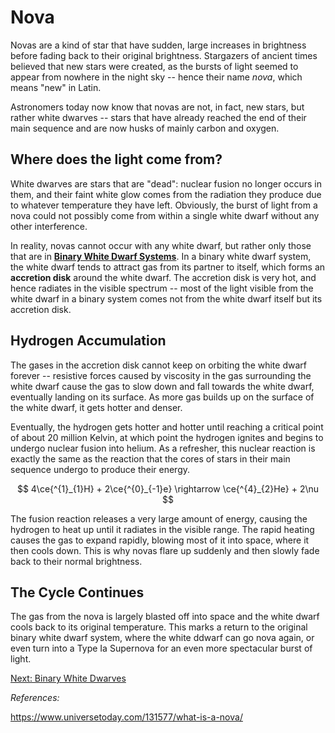 # Nova
Novas are a kind of star that have sudden, large increases in brightness before fading back to their original brightness. Stargazers of ancient times believed that new stars were created, as the bursts of light seemed to appear from nowhere in the night sky -- hence their name *nova*, which means "new" in Latin. 

Astronomers today now know that novas are not, in fact, new stars, but rather white dwarves -- stars that have already reached the end of their main sequence and are now husks of mainly carbon and oxygen. 

## Where does the light come from?
White dwarves are stars that are "dead": nuclear fusion no longer occurs in them, and their faint white glow comes from the radiation they produce due to whatever temperature they have left. Obviously, the burst of light from a nova could not possibly come from within a single white dwarf without any other interference.

In reality, novas cannot occur with any white dwarf, but rather only those that are in **[Binary White Dwarf Systems](../dwarves/binary_white_dwarf.md)**. In a binary white dwarf system, the white dwarf tends to attract gas from its partner to itself, which forms an **accretion disk** around the white dwarf. The accretion disk is very hot, and hence radiates in the visible spectrum -- most of the light visible from the white dwarf in a binary system comes not from the white dwarf itself but its accretion disk. 

## Hydrogen Accumulation
The gases in the accretion disk cannot keep on orbiting the white dwarf forever -- resistive forces caused by viscosity in the gas surrounding the white dwarf cause the gas to slow down and fall towards the white dwarf, eventually landing on its surface. As more gas builds up on the surface of the white dwarf, it gets hotter and denser.

Eventually, the hydrogen gets hotter and hotter until reaching a critical point of about 20 million Kelvin, at which point the hydrogen ignites and begins to undergo nuclear fusion into helium. As a refresher, this nuclear reaction is exactly the same as the reaction that the cores of stars in their main sequence undergo to produce their energy.

$$
4\ce{^{1}_{1}H} + 2\ce{^{0}_{-1}e} \rightarrow \ce{^{4}_{2}He} + 2\nu
$$

The fusion reaction releases a very large amount of energy, causing the hydrogen to heat up until it radiates in the visible range. The rapid heating causes the gas to expand rapidly, blowing most of it into space, where it then cools down. This is why novas flare up suddenly and then slowly fade back to their normal brightness. 

## The Cycle Continues
The gas from the nova is largely blasted off into space and the white dwarf cools back to its original temperature. This marks a return to the original binary white dwarf system, where the white ddwarf can go nova again, or even turn into a Type Ia Supernova for an even more spectacular burst of light.

[Next: Binary White Dwarves](../dwarves/binary_white_dwarf.md)

*References:*

https://www.universetoday.com/131577/what-is-a-nova/